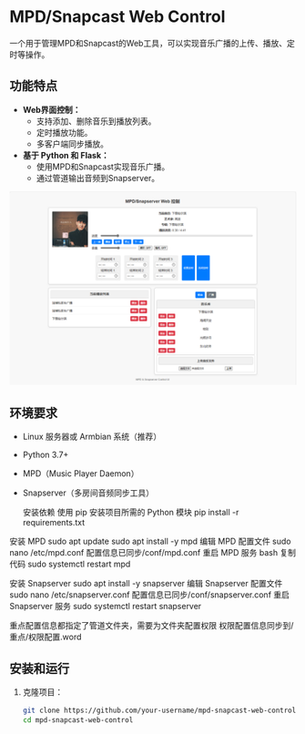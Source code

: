 # MPD/Snapcast Web Control

一个用于管理MPD和Snapcast的Web工具，可以实现音乐广播的上传、播放、定时等操作。

## 功能特点
- **Web界面控制：**
  - 支持添加、删除音乐到播放列表。
  - 定时播放功能。
  - 多客户端同步播放。
- **基于 Python 和 Flask：**
  - 使用MPD和Snapcast实现音乐广播。
  - 通过管道输出音频到Snapserver。

![截图描述](static/images/04.PNG)

## 环境要求

- Linux 服务器或 Armbian 系统（推荐）
- Python 3.7+ 
- MPD（Music Player Daemon）
- Snapserver（多房间音频同步工具）

   安装依赖
使用 pip 安装项目所需的 Python 模块
pip install -r requirements.txt

安装 MPD
sudo apt update
sudo apt install -y mpd
编辑 MPD 配置文件
sudo nano /etc/mpd.conf
配置信息已同步/conf/mpd.conf
重启 MPD 服务
bash
复制代码
sudo systemctl restart mpd

安装 Snapserver
sudo apt install -y snapserver
编辑 Snapserver 配置文件
sudo nano /etc/snapserver.conf
配置信息已同步/conf/snapserver.conf
重启 Snapserver 服务
sudo systemctl restart snapserver

重点配置信息都指定了管道文件夹，需要为文件夹配置权限
权限配置信息同步到/重点/权限配置.word


## 安装和运行
1. 克隆项目：
   ```bash
   git clone https://github.com/your-username/mpd-snapcast-web-control.git
   cd mpd-snapcast-web-control
